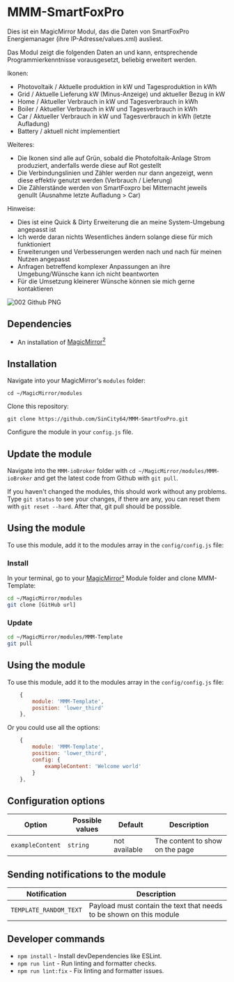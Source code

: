 # MMM-SmartFoxPro

Dies ist ein MagicMirror Modul, das die Daten von SmartFoxPro Energiemanager (ihre IP-Adresse/values.xml) ausliest.

Das Modul zeigt die folgenden Daten an und kann, entsprechende Programmierkenntnisse vorausgesetzt, beliebig erweitert werden.

Ikonen:
- Photovoltaik / Aktuelle produktion in kW und Tagesproduktion in kWh
- Grid / Aktuelle Lieferung kW (Minus-Anzeige) und aktueller Bezug in kW
- Home / Aktueller Verbrauch in kW und Tagesverbrauch in kWh
- Boiler / Aktueller Verbrauch in kW und Tagesverbrauch in kWh
- Car / Aktueller Verbrauch in kW und Tagesverbrauch in kWh (letzte Aufladung)
- Battery / aktuell nicht implementiert

Weiteres:
- Die Ikonen sind alle auf Grün, sobald die Photofoltaik-Anlage Strom produziert, anderfalls werde diese auf Rot gestellt
- Die Verbindungslinien und Zähler werden nur dann angezeigt, wenn diese effektiv genutzt werden (Verbrauch / Lieferung)
- Die Zählerstände werden von SmartFoxpro bei Mitternacht jeweils genullt (Ausnahme letzte Aufladung > Car)

Hinweise:
- Dies ist eine Quick & Dirty Erweiterung die an meine System-Umgebung angepasst ist
- Ich werde daran nichts Wesentliches ändern solange diese für mich funktioniert
- Erweiterungen und Verbesserungen werden nach und nach für meinen Nutzen angepasst
- Anfragen betreffend komplexer Anpassungen an ihre Umgebung/Wünsche kann ich nicht beantworten
- Für die Umsetzung kleinerer Wünsche können sie mich gerne kontaktieren

![002 Github PNG](https://github.com/user-attachments/assets/563d1d28-9f72-4703-a63e-c7e8b8a2fba1)

## Dependencies
- An installation of [MagicMirror<sup>2</sup>](https://github.com/MichMich/MagicMirror)

## Installation
Navigate into your MagicMirror's `modules` folder:
```
cd ~/MagicMirror/modules
```

Clone this repository:
```
git clone https://github.com/SinCity64/MMM-SmartFoxPro.git
```

Configure the module in your `config.js` file.

## Update the module

Navigate into the `MMM-ioBroker` folder with `cd ~/MagicMirror/modules/MMM-ioBroker` and get the latest code from Github with `git pull`.

If you haven't changed the modules, this should work without any problems. Type `git status` to see your changes, if there are any, you can reset them with `git reset --hard`. After that, git pull should be possible.

## Using the module

To use this module, add it to the modules array in the `config/config.js` file:

### Install

In your terminal, go to your [MagicMirror²][mm] Module folder and clone MMM-Template:

```bash
cd ~/MagicMirror/modules
git clone [GitHub url]
```

### Update

```bash
cd ~/MagicMirror/modules/MMM-Template
git pull
```

## Using the module

To use this module, add it to the modules array in the `config/config.js` file:

```js
    {
        module: 'MMM-Template',
        position: 'lower_third'
    },
```

Or you could use all the options:

```js
    {
        module: 'MMM-Template',
        position: 'lower_third',
        config: {
            exampleContent: 'Welcome world'
        }
    },
```

## Configuration options

Option|Possible values|Default|Description
------|------|------|-----------
`exampleContent`|`string`|not available|The content to show on the page

## Sending notifications to the module

Notification|Description
------|-----------
`TEMPLATE_RANDOM_TEXT`|Payload must contain the text that needs to be shown on this module

## Developer commands

- `npm install` - Install devDependencies like ESLint.
- `npm run lint` - Run linting and formatter checks.
- `npm run lint:fix` - Fix linting and formatter issues.

[mm]: https://github.com/MagicMirrorOrg/MagicMirror
